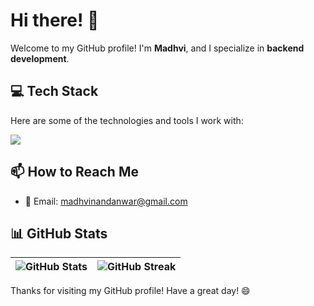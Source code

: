 # Hi there! 👋  

Welcome to my GitHub profile! I'm **Madhvi**, and I specialize in **backend development**.

<!--![Profile Views](https://komarev.com/ghpvc/?username=madhvi-n&color=blue&style=flat-square)-->


## 💻 Tech Stack  

Here are some of the technologies and tools I work with:  

<a href="https://skillicons.dev">
    <img src="https://skillicons.dev/icons?i=python,java,typescript,javascript,bash,html,css,angular,django,hibernate,maven,mysql,postgres,redis,postman,git,gitlab,bitbucket,docker,linux,ubuntu,vim,pycharm,idea,vscode,sentry&perline=13" />
</a>

<!-- Additional tools: ansible, apollo, aws, gcp, elasticsearch, githubactions, gradle, jenkins, kubernetes, prometheus, grafana, pytorch, spring, sklearn, tensorflow -->


<!--
## 🔭 What I'm Currently Working On  

I'm currently working on **[Project Name]**, where I focus on **[Brief Description of Your Role/Responsibilities]**.  
I'm particularly excited about **[Specific Goals/Objectives]**, and I enjoy learning and implementing new ideas along the way.  


## 🌱 What I'm Currently Learning  

I'm always eager to expand my knowledge and stay updated with the latest trends. Currently, I’m focused on:  

- 🚀 **Learning GraphQL** and its integration with Django  
- 🏗 **Building projects with GraphQL and Django** to understand best practices  
- 📦 **Exploring Docker & containerization** for scalable Django deployments  

If you have any great resources or recommendations, feel free to share!  

## 👯 Looking to Collaborate?  

I'm always open to collaborating on interesting projects related to:  

- **Backend development (Django, Java, Python, APIs, Databases)**  
- **Web development with Django & GraphQL**  
- **Containerization and deployment with Docker & Kubernetes**  

If you have an idea or an opportunity, let’s connect and build something awesome together! 🚀  -->


## 📫 How to Reach Me  

- 📧 Email: [madhvinandanwar@gmail.com](mailto:madhvinandanwar@gmail.com)  
<!-- - 💼 LinkedIn: [Madhvi Nandanwar](https://www.linkedin.com/in/madhvi-nandanwar/)  -->



## 📊 GitHub Stats  

| ![GitHub Stats](https://github-readme-stats.vercel.app/api?username=madhvi-n&show_icons=true&locale=en&hide_border=true&hide=issues,contribs) | ![GitHub Streak](https://github-readme-streak-stats.herokuapp.com/?user=madhvi-n&hide_border=true) |  
| ------------- |:-------------:|  

<!--
![Top Languages](https://github-readme-stats.vercel.app/api/top-langs/?username=madhvi-n&layout=compact&hide_border=true&hide_progress=true) -->



Thanks for visiting my GitHub profile! Have a great day! 😄  
